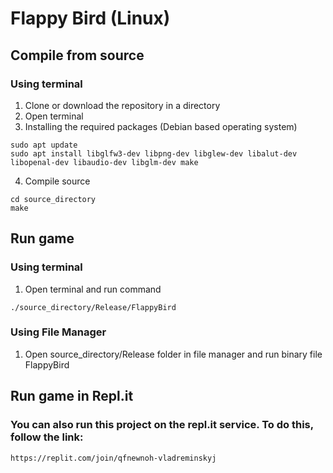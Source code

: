 # Flappy Bird (Linux)

## Compile from source
### Using terminal
1. Clone or download the repository in a directory
2. Open terminal
3. Installing the required packages (Debian based operating system)
```
sudo apt update
sudo apt install libglfw3-dev libpng-dev libglew-dev libalut-dev libopenal-dev libaudio-dev libglm-dev make
```
4. Compile source
```
cd source_directory
make
```
## Run game
### Using terminal
1. Open terminal and run command
```
./source_directory/Release/FlappyBird
```
### Using File Manager
1. Open source_directory/Release folder in file manager and run binary file FlappyBird

## Run game in Repl.it
### You can also run this project on the repl.it service. To do this, follow the link:
```
https://replit.com/join/qfnewnoh-vladreminskyj
```
